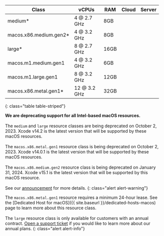 Class | vCPUs | RAM | Cloud | Server
---|---|---|---|---
medium* | 4 @ 2.7 GHz | 8GB | <i class="fa fa-check" aria-hidden="true"></i> | <i class="fa fa-times" aria-hidden="true"></i>
macos.x86.medium.gen2* | 4 @ 3.2 GHz | 8GB | <i class="fa fa-check" aria-hidden="true"></i> | <i class="fa fa-times" aria-hidden="true"></i>
large* | 8 @ 2.7 GHz | 16GB | <i class="fa fa-check" aria-hidden="true"></i> | <i class="fa fa-times" aria-hidden="true"></i>
macos.m1.medium.gen1 | 4 @ 3.2 GHz | 6GB | <i class="fa fa-check" aria-hidden="true"></i> | <i class="fa fa-times" aria-hidden="true"></i>
macos.m1.large.gen1 | 8 @ 3.2 GHz | 12GB | <i class="fa fa-check" aria-hidden="true"></i> | <i class="fa fa-times" aria-hidden="true"></i>
macos.x86.metal.gen1* | 12 @ 3.2 GHz | 32GB | <i class="fa fa-check" aria-hidden="true"></i> | <i class="fa fa-times" aria-hidden="true"></i>
{: class="table table-striped"}

<b>We are deprecating support for all Intel-based macOS resources.</b>
<br />
<br />
The `medium` and `large` resource classes are being deprecated on October 2, 2023. Xcode v14.2 is the latest version that will be supported by these macOS resources.
<br />
<br />
The `macos.x86.metal.gen1` resource class is being deprecated on October 2, 2023. Xcode v14.0.1 is the latest version that will be supported by these macOS resources.
<br />
<br />
The `macos.x86.medium.gen2` resource class is being deprecated on January 31, 2024. Xcode v15.1 is the latest version that will be supported by this macOS resource.
<br />
<br />
See our [announcement](https://discuss.circleci.com/t/macos-intel-support-deprecation-in-january-2024/48718) for more details.
{: class="alert alert-warning"}

The `macos.x86.metal.gen1` resource requires a minimum 24-hour lease. See the [Dedicated Host for macOS]({{ site.baseurl }}/dedicated-hosts-macos) page to learn more about this resource class.
<br />
<br />
The `large` resource class is only available for customers with an annual contract. [Open a support ticket](https://support.circleci.com/hc/en-us/requests/new) if you would like to learn more about our annual plans.
{: class="alert alert-info"}
